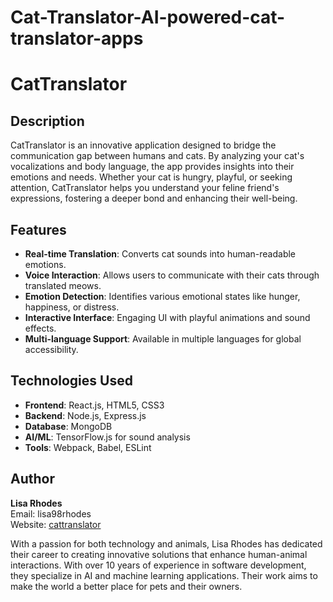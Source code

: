 # Cat-Translator-AI-powered-cat-translator-apps

# CatTranslator

## Description

CatTranslator is an innovative application designed to bridge the communication gap between humans and cats. By analyzing your cat's vocalizations and body language, the app provides insights into their emotions and needs. Whether your cat is hungry, playful, or seeking attention, CatTranslator helps you understand your feline friend's expressions, fostering a deeper bond and enhancing their well-being.

## Features

- **Real-time Translation**: Converts cat sounds into human-readable emotions.
- **Voice Interaction**: Allows users to communicate with their cats through translated meows.
- **Emotion Detection**: Identifies various emotional states like hunger, happiness, or distress.
- **Interactive Interface**: Engaging UI with playful animations and sound effects.
- **Multi-language Support**: Available in multiple languages for global accessibility.

## Technologies Used

- **Frontend**: React.js, HTML5, CSS3
- **Backend**: Node.js, Express.js
- **Database**: MongoDB
- **AI/ML**: TensorFlow.js for sound analysis
- **Tools**: Webpack, Babel, ESLint

## Author

**Lisa Rhodes**  
Email: lisa98rhodes  
Website: [cattranslator](https://www.cattranslator.net/)

With a passion for both technology and animals, Lisa Rhodes has dedicated their career to creating innovative solutions that enhance human-animal interactions. With over 10 years of experience in software development, they specialize in AI and machine learning applications. Their work aims to make the world a better place for pets and their owners.


